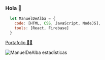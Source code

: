 ### Hola 👋

```js
  let ManuelDeAlba = {
    code: [HTML, CSS, JavaScript, NodeJS],
    tools: [React, Firebase]
  }
```

[Portafolio 👨‍💻](https://manueldealba.github.io/Portafolio)

![ManuelDeAlba estadísticas](https://github-readme-stats.vercel.app/api?username=ManuelDeAlba)

<!--
**ManuelDeAlba/ManuelDeAlba** is a ✨ _special_ ✨ repository because its `README.md` (this file) appears on your GitHub profile.

Here are some ideas to get you started:

- 🔭 I’m currently working on ...
- 🌱 I’m currently learning ...
- 👯 I’m looking to collaborate on ...
- 🤔 I’m looking for help with ...
- 💬 Ask me about ...
- 📫 How to reach me: ...
- 😄 Pronouns: ...
- ⚡ Fun fact: ...
-->
